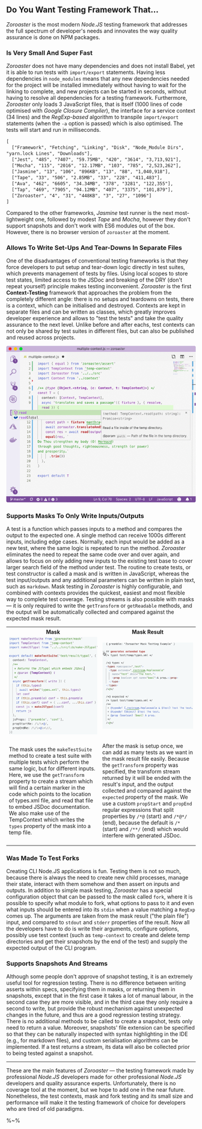 ## Do You Want Testing Framework That...

_Zoroaster_ is the most modern _Node.JS_ testing framework that addresses the full spectrum of developer's needs and innovates the way quality assurance is done on NPM packages.

### Is Very Small And Super Fast

_Zoroaster_ does not have many dependencies and does not install Babel, yet it is able to run tests with `import/export` statements. Having less dependencies in `node_modules` means that any new dependencies needed for the project will be installed immediately without having to wait for the linking to complete, and new projects can be started in seconds, without having to resolve all dependencies for a testing framework. Furthermore, _Zoroaster_ only loads 3 JavaScript files, that is itself (1000 lines of code optimised with _Google Closure Compiler_), the interface for a service context (34 lines) and the _RegExp-based_ algorithm to transpile `import/export` statements (when the `-a` option is passed) which is also optimised. The tests will start and run in milliseconds.

```table
[
  ["Framework", "Fetching", "Linking", "Disk", "Node_Module Dirs", "yarn.lock Lines", "Downloads"],
  ["Jest", "485", "7407", "59.75MB", "420", "3614", "3,713,921"],
  ["Mocha", "115", "2016", "12.17MB", "103", "785", "2,523,262"],
  ["Jasmine", "13", "106", "896KB", "13", "88", "1,040,918"],
  ["Tape", "33", "506", "2.85MB", "33", "228", "411,483"],
  ["Ava", "462", "6605", "34.34MB", "378", "3281", "122,355"],
  ["Tap", "469", "7905", "94.12MB", "407", "3375", "101,879"],
  ["Zoroaster", "4", "31", "448KB", "3", "27", "1096"]
]
```

Compared to the other frameworks, _Jasmine_ test runner is the next most-lightweight one, followed by modest _Tape_ and _Mocha_, however they don't support snapshots and don't work with ES6 modules out of the box. However, there is no browser version of `zoroaster` at the moment.

### Allows To Write Set-Ups And Tear-Downs In Separate Files

One of the disadvantages of conventional testing frameworks is that they force developers to put setup and tear-down logic directly in test suites, which prevents management of tests by files. Using local scopes to store test states, limited access to the JSDoc and breaking of the DRY (don't repeat yourself) principle makes testing inconvenient. _Zoroaster_ is the first **Context-Testing** framework that approaches the problem from the completely different angle: there is no setups and teardowns on tests, there is a context, which can be initialised and destroyed. Contexts are kept in separate files and can be written as classes, which greatly improves developer experience and allows to "test the tests" and take the quality assurance to the next level. Unlike before and after eachs, test contexts can not only be shared by test suites in different files, but can also be published and reused across projects.

<p align="center">
  <img src="doc/z.gif" alt="Zoroaster Test Example With JSDoc Context API">
</p>

### Supports Masks To Only Write Inputs/Outputs

A test is a function which passes inputs to a method and compares the output to the expected one. A single method can receive 1000s different inputs, including edge cases. Normally, each input would be added as a new test, where the same logic is repeated to run the method. _Zoroaster_ eliminates the need to repeat the same code over and over again, and allows to focus on only adding new inputs to the existing test base to cover larger search field of the method under test. The routine to create tests, or test constructor is called a mask and is written in JavaScript, whereas the test input/outputs and any additional parameters can be written in plain text, such as `markdown`. Mask testing in _Zoroaster_ is highly configurable, and combined with contexts provides the quickest, easiest and most flexible way to complete test coverage. Testing streams is also possible with masks &mdash; it is only required to write the `getTransform` or `getReadable` methods, and the output will be automatically collected and compared against the expected mask result.

<table>
<tr><th>Mask</th><th>Mask Result</th></tr>
<tr><td><img src="doc/why/mask1.gif" alt="The JS Mask Setup Function"/>
</td><td><img src="doc/why/mask-result4.gif" alt="The Markdown Mask Result"/>
</td></tr>
<tr><td><md2html>

The mask uses the `makeTestSuite` method to create a test suite with multiple tests which perform the same logic, but for different inputs. Here, we use the `getTransform` property to create a stream which will find a certain marker in the code which points to the location of types.xml file, and read that file to embed JSDoc documentation. We also make use of the TempContext which writes the `types` property of the mask into a temp file.</md2html></td>
<td><md2html>

After the mask is setup once, we can add as many tests as we want in the mask result file easily. Because the `getTransform` property was specified, the transform stream returned by it will be ended with the result's input, and the output collected and compared against the `expected` property of the mask. We use a custom `propStart` and `propEnd` regular expressions that split properties by `/*@` (start) and `/*@*/` (end), because the default is `/*` (start) and `/**/` (end) which would interfere with generated JSDoc.</md2html></td>
</tr>
</table>

### Was Made To Test Forks

Creating CLI Node.JS applications is fun. Testing them is not so much, because there is always the need to create new child processes, manage their state, interact with them somehow and then assert on inputs and outputs. In addition to simple mask testing, _Zoroaster_ has a special configuration object that can be passed to the mask called `fork`, where it is possible to specify what module to fork, what options to pass to it and even what inputs should be entered into its `stdin` when a value matching a `RegExp` comes up. The arguments are taken from the mask result ("the plain file") input, and compared to `stdout` and `stderr` properties of the result. Now all the developers have to do is write their arguments, configure options, possibly use test context (such as `temp-context` to create and delete temp directories and get their snapshots by the end of the test) and supply the expected output of the CLI program.

### Supports Snapshots And Streams

Although some people don't approve of snapshot testing, it is an extremely useful tool for regression testing. There is no difference between writing asserts within specs, specifying them in masks, or returning them in snapshots, except that in the first case it takes a lot of manual labour, in the second case they are more visible, and in the third case they only require a second to write, but provide the robust mechanism against unexpected changes in the future, and thus are a good regression testing strategy. There is no additional methods to be called to create a snapshot, tests only need to return a value. Moreover, snapshots' file extension can be specified so that they can be naturally inspected with syntax highlighting in the IDE (e.g., for markdown files), and custom serialisation algorithms can be implemented. If a test returns a stream, its data will also be collected prior to being tested against a snapshot.

---

These are the main features of _Zoroaster_ &mdash; the testing framework made by professional _Node.JS_ developers made for other professional _Node.JS_ developers and quality assurance experts. Unfortunately, there is no coverage tool at the moment, but we hope to add one in the near future. Nonetheless, the test contexts, mask and fork testing and its small size and performance will make it the testing framework of choice for developers who are tired of old paradigms.

%~%